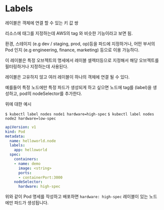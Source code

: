 # Labels

레이블은 객체에 연결 할 수 있는 키 값 쌍

리소스에 태그를 지정하는데 AWS의 tag 와 비슷한 기능이라고 보면 됨.

환경, 스테이지 (e.g dev / staging, prod, op)등을 파드에 지정하거나, 
어떤 부서의 Pod 인지 (e.g engineering, finance, marketing)
등으로 이용 가능하다. 

이 레이블은 특정 오브젝트의 명세에서 레이블 셀렉터등으로 지정해서 해당 오브젝트를 필터링하거나 지정하는데 사용된다. 

레이블은 고유하지 않고 여러 레이블이 하나의 객체에 연결 될 수 있다.

예를들어 특정 노드에만 특정 파드가 생성되게 하고 싶으면 노드에 tag를 (label)을 생성하고, pod의 nodeSelector를 추가한다.

위에 대한 예시

`$ kubectl label nodes node1 hardware=high-spec`
`$ kubectl label nodes node2 hardware=low-spec`

```yaml
apiVersion: v1
kind: Pod
metadata:
  name: helloworld.node
  labels:
    app: helloworld
  spec:
    containers:
    - name: demo
      image: <string>
      ports:
      - containerPort:3000
    nodeSelector:
      hardware: high-spec
```

위와 같이 Pod 명세를 작성하고 배포하면 `hardware: high-spec` 레이블이 있는 노드에만 파드가 생성됩니다.